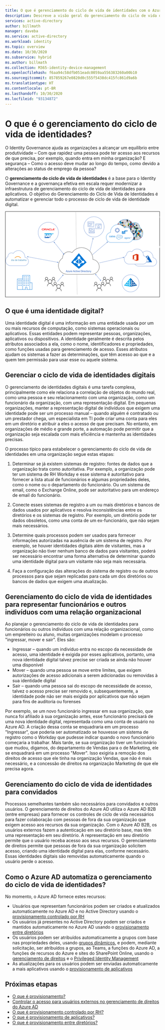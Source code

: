```yaml
---
title: O que é gerenciamento do ciclo de vida de identidades com o Azure Active Directory? | Microsoft Docs
description: Descreve a visão geral do gerenciamento do ciclo de vida de identidades.
services: active-directory
author: billmath
manager: daveba
ms.service: active-directory
ms.workload: identity
ms.topic: overview
ms.date: 10/30/2020
ms.subservice: hybrid
ms.author: billmath
ms.collection: M365-identity-device-management
ms.openlocfilehash: f6aa94c58dfb051eadc0059aa556383260a00b10
ms.sourcegitcommit: 857859267e0820d0c555f5438dc415fc861d9a6b
ms.translationtype: HT
ms.contentlocale: pt-BR
ms.lasthandoff: 10/30/2020
ms.locfileid: "93134872"
---
```

# <a name="what-is-identity-lifecycle-management"></a>O que é o gerenciamento do ciclo de vida de identidades?

O Identity Governance ajuda as organizações a alcançar um equilíbrio entre produtividade – Com que rapidez uma pessoa pode ter acesso aos recursos de que precisa, por exemplo, quando entra em minha organização? E segurança – Como o acesso deve mudar ao longo do tempo, como devido a alterações ao status de emprego da pessoa?

O **gerenciamento do ciclo de vida de identidades** é a base para o Identity Governance e a governança efetiva em escala requer modernizar a infraestrutura de gerenciamento do ciclo de vida de identidades para aplicativos. O objetivo do Gerenciamento do Ciclo de Vida de Identidades é automatizar e gerenciar todo o processo de ciclo de vida de identidade digital. 

![provisionamento em nuvem](media/what-is-provisioning/cloud-1.png)

## <a name="what-is-a-digital-identity"></a>O que é uma identidade digital?

Uma identidade digital é uma informação em uma entidade usada por um ou mais recursos de computação, como sistemas operacionais ou aplicativos. Essas entidades podem representar pessoas, organizações, aplicativos ou dispositivos.  A identidade geralmente é descrita pelos atributos associados a ela, como o nome, identificadores e propriedades, como funções usadas para gerenciamento de acesso.  Esses atributos ajudam os sistemas a fazer as determinações, que têm acesso ao que e a quem tem permissão para usar esse ou aquele sistema.  

## <a name="managing-the-lifecycle-of-digital-identities"></a>Gerenciar o ciclo de vida de identidades digitais

O gerenciamento de identidades digitais é uma tarefa complexa, principalmente como ele relaciona a correlação de objetos do mundo real, como uma pessoa e seu relacionamento com uma organização, como um funcionário da organização, com uma representação digital.    Em pequenas organizações, manter a representação digital de indivíduos que exigem uma identidade pode ser um processo manual – quando alguém é contratado ou um prestador chega, um especialista em TI pode criar uma conta para eles em um diretório e atribuir a eles o acesso de que precisam.  No entanto, em organizações de médio e grande porte, a automação pode permitir que a organização seja escalada com mais eficiência e mantenha as identidades precisas.

O processo típico para estabelecer o gerenciamento do ciclo de vida de identidades em uma organização segue estas etapas:

1. Determinar se já existem sistemas de registro: fontes de dados que a organização trata como autoritativa.  Por exemplo, a organização pode ter um sistema de RH Workday e esse sistema é autoritativo para fornecer a lista atual de funcionários e algumas propriedades deles, como o nome ou o departamento do funcionário.  Ou um sistema de email, como o Exchange Online, pode ser autoritativo para um endereço de email do funcionário.

2. Conecte esses sistemas de registro a um ou mais diretórios e bancos de dados usados por aplicativos e resolva inconsistências entre os diretórios e os sistemas de registro. Por exemplo, um diretório pode ter dados obsoletos, como uma conta de um ex-funcionário, que não sejam mais necessários. 

3. Determine quais processos podem ser usados para fornecer informações autorizadas na ausência de um sistema de registro.  Por exemplo, se houver identidades digitais além de visitantes, mas a organização não tiver nenhum banco de dados para visitantes, poderá ser necessário encontrar uma forma alternativa de determinar quando uma identidade digital para um visitante não seja mais necessária.

4. Faça a configuração das alterações do sistema de registro ou de outros processos para que sejam replicadas para cada um dos diretórios ou bancos de dados que exigem uma atualização.

## <a name="identity-lifecycle-management-for-representing-employees-and-other-individuals-with-an-organizational-relationship"></a>Gerenciamento do ciclo de vida de identidades para representar funcionários e outros indivíduos com uma relação organizacional

Ao planejar o gerenciamento do ciclo de vida de identidades para funcionários ou outros indivíduos com uma relação organizacional, como um empreiteiro ou aluno, muitas organizações modelam o processo "ingressar, mover e sair".  Eles são:
    
   - Ingressar – quando um indivíduo entra no escopo da necessidade de acesso, uma identidade é exigida por esses aplicativos, portanto, uma nova identidade digital talvez precise ser criada se ainda não houver uma disponível
   - Mover – quando uma pessoa se move entre limites, que exigem autorizações de acesso adicionais a serem adicionadas ou removidas à sua identidade digital
   - Sair – quando uma pessoa sai do escopo de necessidade de acesso, talvez o acesso precise ser removido e, subsequentemente, a identidade pode não ser mais exigida por aplicativos que não sejam para fins de auditoria ou forenses

Por exemplo, se um novo funcionário ingressar em sua organização, que nunca foi afiliado à sua organização antes, esse funcionário precisará de uma nova identidade digital, representada como uma conta de usuário no Azure AD.  A criação dessa conta se enquadraria em um processo "Ingressar", que poderia ser automatizado se houvesse um sistema de registro como o Workday que pudesse indicar quando o novo funcionário começaria a trabalhar.  Mais tarde, se sua organização tiver um funcionário que mudou, digamos, do departamento de Vendas para o de Marketing, ele se enquadrará em um processo "Mover".  Isso exigiria a remoção dos direitos de acesso que ele tinha na organização Vendas, que não é mais necessário, e a concessão de direitos na organização Marketing de que ele precisa agora.

## <a name="identity-lifecycle-management-for-guests"></a>Gerenciamento do ciclo de vida de identidades para convidados

Processos semelhantes também são necessários para convidados e outros usuários.  O gerenciamento de direitos do Azure AD utiliza o Azure AD B2B (entre empresas) para fornecer os controles de ciclo de vida necessários para fazer colaboração com pessoas de fora da sua organização que exigem acesso aos recursos da sua organização. Com o Azure AD B2B, os usuários externos fazem a autenticação em seu diretório base, mas têm uma representação em seu diretório. A representação em seu diretório permite que o usuário receba acesso aos seus recursos.  O gerenciamento de direitos permite que pessoas de fora da sua organização solicitem acesso, criando uma identidade digital para elas, conforme necessário. Essas identidades digitais são removidas automaticamente quando o usuário perde o acesso.  

## <a name="how-does-azure-ad-automate-identity-lifecycle-management"></a>Como o Azure AD automatiza o gerenciamento do ciclo de vida de identidades?

No momento, o Azure AD fornece estes recursos:

* Usuários que representam funcionários podem ser criados e atualizados automaticamente no Azure AD e no Active Directory usando o [provisionamento controlado por RH](what-is-hr-driven-provisioning.md)
* Os usuários já presentes no Active Directory podem ser criados e mantidos automaticamente no Azure AD usando o [provisionamento entre diretórios](what-is-inter-directory-provisioning.md)
* Os usuários podem ser atribuídos automaticamente a grupos com base nas propriedades deles, usando [grupos dinâmicos](../external-identities/use-dynamic-groups.md#what-are-dynamic-groups), e podem, mediante solicitação, ser atribuídos a grupos, ao Teams, a funções do Azure AD, a funções de recursos do Azure e sites do SharePoint Online, usando o [gerenciamento de direitos](entitlement-management-scenarios.md) e o [Privileged Identity Management](../privileged-identity-management/pim-configure.md)
* As atualizações para os usuários podem ser enviadas automaticamente a mais aplicativos usando o [provisionamento de aplicativos](what-is-app-provisioning.md)

## <a name="next-steps"></a>Próximas etapas 

- [O que é provisionamento?](what-is-provisioning.md)
- [Controlar o acesso para usuários externos no gerenciamento de direitos do Azure AD](/azure/active-directory/governance/entitlement-management-external-users.md)
- [O que é provisionamento controlado por RH?](what-is-hr-driven-provisioning.md)
- [O que é provisionamento de aplicativos?](what-is-app-provisioning.md)
- [O que é provisionamento entre diretórios?](what-is-inter-directory-provisioning.md)
